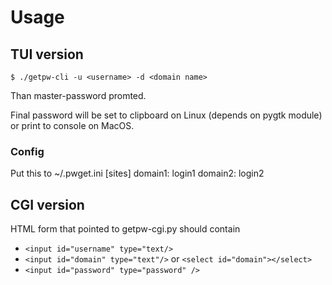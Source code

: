 # Usage

## TUI version

	$ ./getpw-cli -u <username> -d <domain name>

Than master-password promted.

Final password will be set to clipboard on Linux (depends on pygtk module) or print to console on MacOS.

### Config
Put this to ~/.pwget.ini
	[sites]
	domain1: login1
	domain2: login2

## CGI version

HTML form that pointed to getpw-cgi.py should contain

+ `<input id="username" type="text/>`
+ `<input id="domain" type="text"/>` or `<select id="domain"></select>`
+ `<input id="password" type="password" />`

